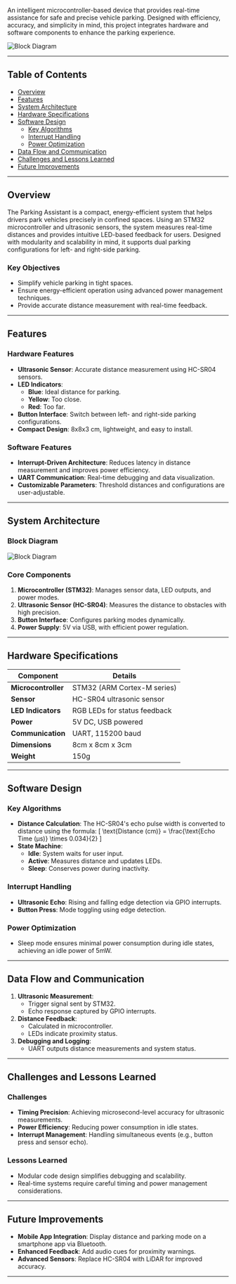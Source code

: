 An intelligent microcontroller-based device that provides real-time assistance for safe and precise vehicle parking. Designed with efficiency, accuracy, and simplicity in mind, this project integrates hardware and software components to enhance the parking experience.

![Block Diagram](image-Photoroom.png)

---

## Table of Contents

- [Overview](#overview)
- [Features](#features)
- [System Architecture](#system-architecture)
- [Hardware Specifications](#hardware-specifications)
- [Software Design](#software-design)
  - [Key Algorithms](#key-algorithms)
  - [Interrupt Handling](#interrupt-handling)
  - [Power Optimization](#power-optimization)
- [Data Flow and Communication](#data-flow-and-communication)
- [Challenges and Lessons Learned](#challenges-and-lessons-learned)
- [Future Improvements](#future-improvements)


---

## Overview

The Parking Assistant is a compact, energy-efficient system that helps drivers park vehicles precisely in confined spaces. Using an STM32 microcontroller and ultrasonic sensors, the system measures real-time distances and provides intuitive LED-based feedback for users. Designed with modularity and scalability in mind, it supports dual parking configurations for left- and right-side parking.

### Key Objectives

- Simplify vehicle parking in tight spaces.
- Ensure energy-efficient operation using advanced power management techniques.
- Provide accurate distance measurement with real-time feedback.

---

## Features

### Hardware Features
- **Ultrasonic Sensor**: Accurate distance measurement using HC-SR04 sensors.
- **LED Indicators**:
  - **Blue**: Ideal distance for parking.
  - **Yellow**: Too close.
  - **Red**: Too far.
- **Button Interface**: Switch between left- and right-side parking configurations.
- **Compact Design**: 8x8x3 cm, lightweight, and easy to install.

### Software Features
- **Interrupt-Driven Architecture**: Reduces latency in distance measurement and improves power efficiency.
- **UART Communication**: Real-time debugging and data visualization.
- **Customizable Parameters**: Threshold distances and configurations are user-adjustable.

---

## System Architecture

### Block Diagram

![Block Diagram](image-Photoroom.png)

### Core Components
1. **Microcontroller (STM32)**: Manages sensor data, LED outputs, and power modes.
2. **Ultrasonic Sensor (HC-SR04)**: Measures the distance to obstacles with high precision.
3. **Button Interface**: Configures parking modes dynamically.
4. **Power Supply**: 5V via USB, with efficient power regulation.

---

## Hardware Specifications

| Component             | Details                       |
|-----------------------|-------------------------------|
| **Microcontroller**   | STM32 (ARM Cortex-M series)   |
| **Sensor**            | HC-SR04 ultrasonic sensor     |
| **LED Indicators**    | RGB LEDs for status feedback  |
| **Power**             | 5V DC, USB powered            |
| **Communication**     | UART, 115200 baud            |
| **Dimensions**        | 8cm x 8cm x 3cm               |
| **Weight**            | 150g                          |

---

## Software Design

### Key Algorithms

- **Distance Calculation**: The HC-SR04's echo pulse width is converted to distance using the formula:
  \[
  \text{Distance (cm)} = \frac{\text{Echo Time (µs)} \times 0.034}{2}
  \]
- **State Machine**:
  - **Idle**: System waits for user input.
  - **Active**: Measures distance and updates LEDs.
  - **Sleep**: Conserves power during inactivity.

### Interrupt Handling
- **Ultrasonic Echo**: Rising and falling edge detection via GPIO interrupts.
- **Button Press**: Mode toggling using edge detection.

### Power Optimization
- Sleep mode ensures minimal power consumption during idle states, achieving an idle power of 5mW.

---

## Data Flow and Communication

1. **Ultrasonic Measurement**:
   - Trigger signal sent by STM32.
   - Echo response captured by GPIO interrupts.
2. **Distance Feedback**:
   - Calculated in microcontroller.
   - LEDs indicate proximity status.
3. **Debugging and Logging**:
   - UART outputs distance measurements and system status.

---


## Challenges and Lessons Learned

### Challenges
- **Timing Precision**: Achieving microsecond-level accuracy for ultrasonic measurements.
- **Power Efficiency**: Reducing power consumption in idle states.
- **Interrupt Management**: Handling simultaneous events (e.g., button press and sensor echo).

### Lessons Learned
- Modular code design simplifies debugging and scalability.
- Real-time systems require careful timing and power management considerations.

---

## Future Improvements

- **Mobile App Integration**: Display distance and parking mode on a smartphone app via Bluetooth.
- **Enhanced Feedback**: Add audio cues for proximity warnings.
- **Advanced Sensors**: Replace HC-SR04 with LiDAR for improved accuracy.

---

